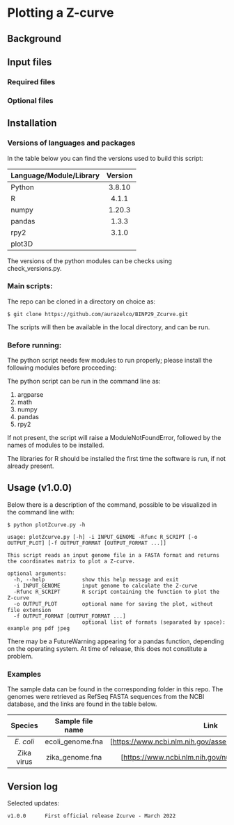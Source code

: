 # Plotting a Z-curve

## Background


## Input files

### Required files

### Optional files

## Installation

### Versions of languages and packages

In the table below you can find the versions used to build this script:

| Language/Module/Library | Version |
| :------------- |:-------------:| 
| Python|  3.8.10 |
| R | 4.1.1 |
| numpy | 1.20.3 |
| pandas | 1.3.3 |
| rpy2 | 3.1.0 | 
| plot3D | | 

The versions of the python modules can be checks using check_versions.py. 

### Main scripts:

The repo can be cloned in a directory on choice as:

```shell
$ git clone https://github.com/aurazelco/BINP29_Zcurve.git
````

The scripts will then be available in the local directory, and can be run. 

### Before running:

The python script needs few modules to run properly; please install the following modules before proceeding:

The python script can be run in the command line as:
1. argparse
2. math
3. numpy
4. pandas
5. rpy2

If not present, the script will raise a ModuleNotFoundError, followed by the names of modules to be installed. 

The libraries for R should be installed the first time the software is run, if not already present. 

## Usage (v1.0.0)

Below there is a description of the command, possible to be visualized in the command line with:

```shell
$ python plotZcurve.py -h

usage: plotZcurve.py [-h] -i INPUT_GENOME -Rfunc R_SCRIPT [-o OUTPUT_PLOT] [-f OUTPUT_FORMAT [OUTPUT_FORMAT ...]]

This script reads an input genome file in a FASTA format and returns the coordinates matrix to plot a Z-curve.

optional arguments:
  -h, --help            show this help message and exit
  -i INPUT_GENOME       input genome to calculate the Z-curve
  -Rfunc R_SCRIPT       R script containing the function to plot the Z-curve
  -o OUTPUT_PLOT        optional name for saving the plot, without file extension
  -f OUTPUT_FORMAT [OUTPUT_FORMAT ...]
                        optional list of formats (separated by space): example png pdf jpeg
```

There may be a FutureWarning appearing for a pandas function, depending on the operating system. At time of release, this does not constitute a problem. 

### Examples

The sample data can be found in the corresponding folder in this repo. The genomes were retrieved  as RefSeq FASTA sequences from the NCBI database, and the links are found in the table below. 

| Species | Sample file name | Link |
| :---: |:---:| :---:|
| *E. coli* | ecoli_genome.fna | [https://www.ncbi.nlm.nih.gov/assembly/GCF_000005845.2] |
| Zika virus | zika_genome.fna | [https://www.ncbi.nlm.nih.gov/nuccore/NC_012532.1]|


## Version log

Selected updates:

```
v1.0.0		First official release Zcurve - March 2022
```